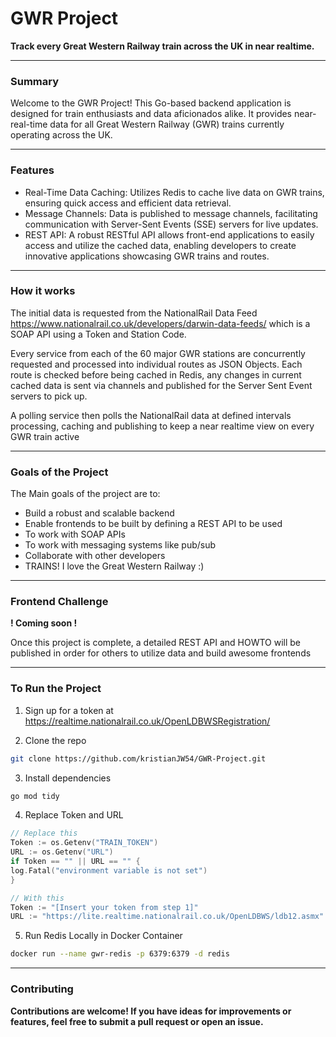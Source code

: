 # GWR Project 

**Track every Great Western Railway train across the UK in near realtime.**

---

### Summary

Welcome to the GWR Project! This Go-based backend application is designed for train enthusiasts and data aficionados alike.
It provides near-real-time data for all Great Western Railway (GWR) trains currently operating across the UK.

---

### Features

- Real-Time Data Caching: Utilizes Redis to cache live data on GWR trains, ensuring quick access and efficient data retrieval.
- Message Channels: Data is published to message channels, facilitating communication with Server-Sent Events (SSE) servers for live updates.
- REST API: A robust RESTful API allows front-end applications to easily access and utilize the cached data, enabling developers to create innovative applications showcasing GWR trains and routes.

---

### How it works

The initial data is requested from the NationalRail Data Feed https://www.nationalrail.co.uk/developers/darwin-data-feeds/
which is a SOAP API using a Token and Station Code.

Every service from each of the 60 major GWR stations are concurrently requested and processed into individual routes as JSON Objects.
Each route is checked before being cached in Redis, any changes in current cached data is sent via channels and published for the Server Sent Event servers to pick up.

A polling service then polls the NationalRail data at defined intervals processing, caching and publishing to keep a near realtime view on every GWR train active

---

### Goals of the Project

The Main goals of the project are to:

- Build a robust and scalable backend
- Enable frontends to be built by defining a REST API to be used
- To work with SOAP APIs
- To work with messaging systems like pub/sub
- Collaborate with other developers
- TRAINS! I love the Great Western Railway :)

---

### Frontend Challenge

**! Coming soon !**

Once this project is complete, a detailed REST API and HOWTO will be published in order for others to utilize data
and build awesome frontends

---

### To Run the Project

1. Sign up for a token at https://realtime.nationalrail.co.uk/OpenLDBWSRegistration/


2. Clone the repo
````bash
git clone https://github.com/kristianJW54/GWR-Project.git
````

3. Install dependencies

````bash
go mod tidy
````

4. Replace Token and URL
````go
// Replace this
Token := os.Getenv("TRAIN_TOKEN")
URL := os.Getenv("URL")
if Token == "" || URL == "" {
log.Fatal("environment variable is not set")
}

// With this
Token := "[Insert your token from step 1]"
URL := "https://lite.realtime.nationalrail.co.uk/OpenLDBWS/ldb12.asmx"
````

5. Run Redis Locally in Docker Container
````bash
docker run --name gwr-redis -p 6379:6379 -d redis
````

---

### Contributing

**Contributions are welcome! If you have ideas for improvements or features, feel free to submit a pull request or open an issue.**







